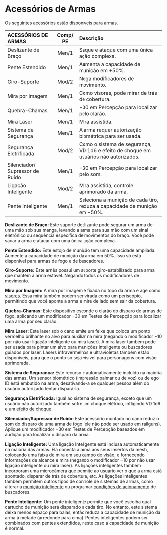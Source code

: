 # Acessórios de Armas

Os seguintes acessórios estão disponíveis para armas.

| ACESSÓRIOS DE ARMAS                                          | Comp/<wbr>PE | Descrição                                                                           |
|:------------------------------------------------------------ |:-------------------------------------:|:----------------------------------------------------------------------------------- |
| Deslizante de Braço                                          |                 Men/1                 | Saque e ataque com uma única ação complexa.                                         |
| Pente Estendido                                              |                 Men/1                 | Aumenta a capacidade de munição em +50%.                                            |
| Giro-Suporte                                                 |                 Mod/2                 | Nega modificadores de movimento.                                                    |
| Mira por Imagem                                              |                 Men/1                 | Como visores, pode mirar de trás de cobertura.                                      |
| Quebra-Chamas                                                |                 Men/1                 | −30 em Percepção para localizar pelo clarão.                                        |
| Mira Laser                                                   |                 Men/1                 | Mira assistida.                                                                     |
| Sistema de Segurança                                         |                 Men/1                 | A arma requer autorização biométrica para ser usada.                                |
| Segurança Eletrificada                                       |                 Mod/2                 | Como o sistema de segurança, VD 1d6 e efeito de choque em usuários não autorizados. |
| Silenciador/<wbr>Supressor de Ruído |                 Men/1                 | −30 em Percepção para localizar pelo som.                                           |
| Ligação Inteligente                                          |                 Mod/2                 | Mira assistida, controle aprimorado da arma.                                        |
| Pente Inteligente                                            |                 Men/1                 | Seleciona a munição de cada tiro, reduza a capacidade de munição em −50%.           |

**Deslizante de Braço:** Este suporte deslizante pode segurar um arma de uma mão sob sua manga, levando a arma para sua mão com um sinal eletrônico ou sequência específica de movimentos do braço. Você pode sacar a arma e atacar com uma única ação complexa.

**Pente Estendido:** Este estojo de munição tem uma capacidade ampliada. Aumente a capacidade de munição da arma em 50%. Isso só está disponível para armas de fogo e de buscadores.

**Giro-Suporte:** Este arnês possui um suporte giro-estabilizado para arma que mantém a arma estável. Negando todos os modificadores de movimento.

**Mira por Imagem:** A mira por imagem é fixada no topo da arma e age como [visores](../16/05-common-tech-and-ware.md#everyday-technology). Essa mira também podem ser virada como um periscópio, permitindo que você aponte a arma e mire de lado sem sair da cobertura.

**Quebra-Chamas:** Este dispositivo esconde o clarão do disparo de armas de fogo, aplicando um modificador −30 em Testes de Percepção para localizar uma arma por seu clarão.

**Mira Laser:** Este laser sob o cano emite um feixe que coloca um ponto vermelho brilhante no alvo para auxiliar na mira (negando o modificador −10 por não usar ligação inteligente ou mira laser). A mira laser também pode ser usada para pintar um alvo para munições inteligente ou buscadores guiados por laser. Lasers infravermelhos e ultravioletas também estão disponíveis, para que o ponto só seja visível para personagens com visão aprimorada.

**Sistema de Segurança:** Este recurso é automaticamente incluído na maioria das armas. Um sensor biométrico (impressão palmar ou de voz) ou de ego ID está embutido na arma, desativando-a se qualquer pessoa além do usuário autorizado tentar dispará-la.

**Segurança Eletrificada:** Igual ao sistema de segurança, exceto que um usuário não autorizado também sofre um choque elétrico, infligindo VD 1d6 e um [efeito de choque](../12/15-special-attacks.md#shock-attacks).

**Silenciador/Supressor de Ruído:** Este acessório montado no cano reduz o som do disparo de uma arma de fogo (ele não pode ser usado em railguns). Aplique um modificador −30 em Testes de Percepção baseados em audição para localizar o disparo da arma.

**Ligação Inteligente:** Uma ligação Inteligente está inclusa automaticamente na maioria das armas. Ela conecta a arma aos seus insertos da mesh, colocando uma faixa de mira em seu campo de visão, e fornecendo informações de alcance e mira (negando o modificador −10 por não usar ligação inteligente ou mira laser). As ligações inteligentes também incorporam uma microcâmera que permite ao usuário ver o que a arma está apontado, disparar de trás de cobertura, etc. As ligações inteligentes também permitem outros tipos de controle de sistemas de armas, como alterar a [munição inteligente](../12/09-kinetic-weapons.md#smart-ammo) ou programar [condições de acionamento](../12/10-seeker-weapons-and-grenades.md#trigger-conditions) de buscadores.

**Pente Inteligente:** Um pente inteligente permite que você escolha qual cartucho de munição será disparado a cada tiro. No entanto, este sistema deixa menos espaço para balas, então reduza a capacidade de munição da arma à metade (arredonde para cima). Pentes inteligentes podem ser combinados com pentes extendidos, neste caso a capacidade de munição é normal.
